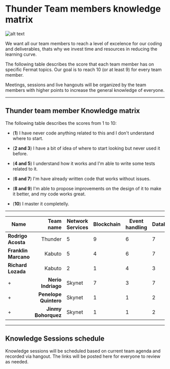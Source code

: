 # Thunder Team members knowledge matrix

![alt text](https://github.com/bitDubai/media-kit/blob/master/Logotype/FermatTeams/logo_thunder_team.jpg "Thunder Team Logo")

We want all our team members to reach a level of excelence for our coding and deliverables, thats why we invest time and resources in reducing the learning curve.

The following table describes the score that each team member has on specific Fermat topics. Our goal is to reach 10 (or at least 9) for every team member.

Meetings, sessions and live hangouts will be organized by the team members with higher points to increase the general knowledge of everyone.

---
## Thunder team member Knowledge matrix

The following table describes the scores from 1 to 10:

* (**1**) I have never code anything related to this and I don't understand where to start.

* (**2 and 3**) I have a bit of idea of where to start looking but never used it before.

* (**4 and 5**) I understand how it works and I'm able to write some tests related to it.

* (**6 and 7**) I'm have already written code that works without issues.

* (**8 and 9**) I'm able to propose improvements on the design of it to make it better, and my code works great.

* (**10**) I master it completelly.

---
| Name | Team name | Network Services | Blockchain | Event handling| Database | Developer App | Android | Actors & Identities | Wallets | Agents | Bitcoin |
|----|----:|----|----|----|----|----|----|----|----|----|----|
|**Rodrigo Acosta**|Thunder|5|9|6|7|7|3|6|5|8|8|
|**Franklin Marcano**|Kabuto|5|4|6|7|6|3|7|8|7|6|
|**Richard Lozada**|Kabuto|2|1|4|3|4|6|2|4|2|4|
+|**Nerio Indriago**|Skynet|7|3|7|7|7|8|8|7|6|7|
+|**Penelope Quintero**|Skynet|1|1|2|6|1|6|3|2|1|1|
+|**Jinmy Bohorquez**|Skynet|1|1|2|2|1|6|3|2|1|1|



---
## Knowledge Sessions schedule

Knowledge sessions will be scheduled based on current team agenda and recorded via hangout. The links will be posted here for everyone to review as needed.


